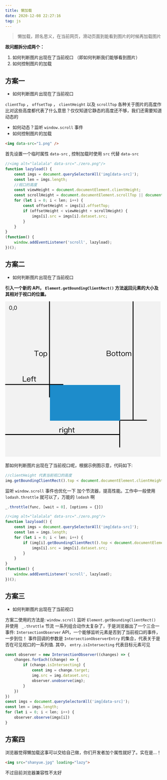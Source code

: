 ```yaml
---
title: 懒加载
date: 2020-12-08 22:27:16
tag: js
---
```


> 懒加载，顾名思义，在当前网页，滑动页面到能看到图片的时候再加载图片

**故问题拆分成两个：**

1. 如何判断图片出现在了当前视口 （即如何判断我们能够看到图片）
2. 如何控制图片的加载

## 方案一

* 如何判断图片出现在了当前视口

`clientTop` ， `offsetTop` ， `clientHeight` 以及 `scrollTop` 各种关于图片的高度作比对这些高度都代表了什么意思？仅仅知道它静态的高度还不够，我们还需要知道动态的

* 如何动态？监听 `window.scroll` 事件
* 如何控制图片的加载

``` html
<img data-src="1.png" />
```

首先设置一个临时属性 `data-src` , 控制加载时使用 `src` 代替 `data-src`

``` js
//<img alt="lalalala" data-src="./zero.png"/>
function lazyload() {
    const imgs = document.querySelectorAll('img[data-src]');
    const len = imgs.length;
    //视口的高度
    const viewHeight = document.documentElement.clientHeight;
    const scrollHeight = document.documentElement.scrollTop || document.body.scrollTop;
    for (let i = 0; i < len; i++) {
        const offsetHeight = imgs[i].offsetTop;
        if (offsetHeight < viewHeight + scrollHeight) {
            imgs[i].src = imgs[i].dataset.src;
        }
    }
}
(function() {
    window.addEventListener('scroll', lazyload);
})();
```

## 方案二

* 如何判断图片出现在了当前视口

**引入一个新的 API， ` Element.getBoundingClientRect() ` 方法返回元素的大小及其相对于视口的位置。**

![1](/assets/jsImg/Test/lazyload.png "1")

那如何判断图片出现在了当前视口呢，根据示例图示意，代码如下:

``` js
//clientHeight 代表当前视口的高度
img.getBoundingClientRect().top < document.documentElement.clientHeight;
```

监听 `window.scroll` 事件也优化一下
加个节流器，提高性能。工作中一般使用 `lodash.throttle` 就可以了，万能的 `lodash` 啊

``` js
_.throttle(func, [wait = 0], [options = {}])
```

``` js
//<img alt="lalalala" data-src="./zero.png"/>
function lazyload() {
    const imgs = document.querySelectorAll('img[data-src]');
    const len = imgs.length;
    for (let i = 0; i < len; i++) {
        if (img[i].getBoundingClientRect().top < document.documentElement.clientHeight) {
            imgs[i].src = imgs[i].dataset.src;
        }
    }
}
(function() {
    window.addEventListener('scroll', lazyload);
})();
```

## 方案三

* 如何判断图片出现在了当前视口

方案二使用的方法是: `window.scroll` 监听 `Element.getBoundingClientRect() ` 并使用 ` _.throttle` 节流
一系列组合动作太复杂了，于是浏览器出了一个三合一事件: `IntersectionObserver` API，一个能够监听元素是否到了当前视口的事件，一步到位！
事件回调的参数是 `IntersectionObserverEntry` 的集合，代表关于是否在可见视口的一系列值. 其中， `entry.isIntersecting` 代表目标元素可见

``` js
const observer = new IntersectionObserver((changes) => {
    changes.forEach((change) => {
        if (change.isIntersecting) {
            const img = change.target;
            img.src = img.dataset.src;
            observer.unobserve(img);
        }
    })
})
const imgs = document.querySelectorAll('img[data-src]');
const len = imgs.length;
for (let i = 0; i < len; i++) {
    observer.observe(imgs[i])
}
```

## 方案四

浏览器觉得懒加载这事可以交给自己做，你们开发者加个属性就好了。实在是...！

``` html
<img src="shanyue.jpg" loading="lazy">
```

不过目前浏览器兼容性不太好
